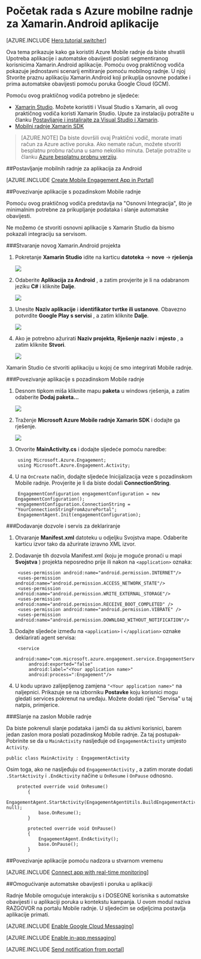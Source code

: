 <properties
    pageTitle="Početak rada s Azure mobilne radnje za Xamarin.Android"
    description="Saznajte kako koristiti radnje Mobile Azure s analize i automatske obavijesti za Xamarin.Android aplikacije."
    services="mobile-engagement"
    documentationCenter="xamarin"
    authors="piyushjo"
    manager="erikre"
    editor="" />

<tags
    ms.service="mobile-engagement"
    ms.workload="mobile"
    ms.tgt_pltfrm="mobile-xamarin-android"
    ms.devlang="dotnet"
    ms.topic="hero-article"
    ms.date="06/16/2016"
    ms.author="piyushjo" />

# <a name="get-started-with-azure-mobile-engagement-for-xamarinandroid-apps"></a>Početak rada s Azure mobilne radnje za Xamarin.Android aplikacije

[AZURE.INCLUDE [Hero tutorial switcher](../../includes/mobile-engagement-hero-tutorial-switcher.md)]

Ova tema prikazuje kako ga koristiti Azure Mobile radnje da biste shvatili Upotreba aplikacije i automatske obavijesti poslati segmentiranog korisnicima Xamarin.Android aplikacije.
Pomoću ovog praktičnog vodiča pokazuje jednostavni scenarij emitiranje pomoću mobilnog radnje. U njoj Stvorite praznu aplikaciju Xamarin.Android koji prikuplja osnovne podatke i prima automatske obavijesti pomoću poruka Google Cloud (GCM).

Pomoću ovog praktičnog vodiča potrebno je sljedeće:

+ [Xamarin Studio](http://xamarin.com/studio). Možete koristiti i Visual Studio s Xamarin, ali ovog praktičnog vodiča koristi Xamarin Studio. Upute za instalaciju potražite u članku [Postavljanje i instalirajte za Visual Studio i Xamarin](https://msdn.microsoft.com/library/mt613162.aspx).
+ [Mobilni radnje Xamarin SDK](https://www.nuget.org/packages/Microsoft.Azure.Engagement.Xamarin/)

> [AZURE.NOTE] Da biste dovršili ovaj Praktični vodič, morate imati račun za Azure active poruka. Ako nemate račun, možete stvoriti besplatnu probnu računa u samo nekoliko minuta. Detalje potražite u članku [Azure besplatnu probnu verziju](https://azure.microsoft.com/pricing/free-trial/?WT.mc_id=A0E0E5C02&amp;returnurl=http%3A%2F%2Fazure.microsoft.com%2Fen-us%2Fdocumentation%2Farticles%2Fmobile-engagement-xamarin-android-get-started).

##<a id="setup-azme"></a>Postavljanje mobilnih radnje za aplikacija za Android

[AZURE.INCLUDE [Create Mobile Engagement App in Portal](../../includes/mobile-engagement-create-app-in-portal-new.md)]

##<a id="connecting-app"></a>Povezivanje aplikacije s pozadinskom Mobile radnje

Pomoću ovog praktičnog vodiča predstavlja na "Osnovni Integracija", što je minimalnim potrebne za prikupljanje podataka i slanje automatske obavijesti. 

Ne možemo će stvoriti osnovni aplikacije s Xamarin Studio da bismo pokazali integraciju sa servisom.

###<a name="create-a-new-xamarinandroid-project"></a>Stvaranje novog Xamarin.Android projekta

1. Pokretanje **Xamarin Studio** idite na karticu **datoteka** -> **nove** -> **rješenja** 

    ![][1]

2. Odaberite **Aplikacija za Android** , a zatim provjerite je li na odabranom jeziku **C#** i kliknite **Dalje**.

    ![][2]

3. Unesite **Naziv aplikacije** i **identifikator tvrtke ili ustanove**. Obavezno potvrdite **Google Play s servisi** , a zatim kliknite **Dalje**. 

    ![][3]
    
4. Ako je potrebno ažurirati **Naziv projekta**, **Rješenje naziv** i **mjesto** , a zatim kliknite **Stvori**.

    ![][4]
 
Xamarin Studio će stvoriti aplikaciju u kojoj će smo integrirati Mobile radnje. 

###<a name="connect-your-app-to-mobile-engagement-backend"></a>Povezivanje aplikacije s pozadinskom Mobile radnje

1. Desnom tipkom miša kliknite mapu **paketa** u windows rješenja, a zatim odaberite **Dodaj paketa...**

    ![][5]

2. Traženje **Microsoft Azure Mobile radnje Xamarin SDK** i dodajte ga rješenje.  

    ![][6]
   
3. Otvorite **MainActivity.cs** i dodajte sljedeće pomoću naredbe:

        using Microsoft.Azure.Engagement;
        using Microsoft.Azure.Engagement.Activity;

4. U na `OnCreate` način, dodajte sljedeće Inicijalizacija veze s pozadinskom Mobile radnje. Provjerite je li da biste dodali **ConnectionString**. 

        EngagementConfiguration engagementConfiguration = new EngagementConfiguration();
        engagementConfiguration.ConnectionString = "YourConnectionStringFromAzurePortal";
        EngagementAgent.Init(engagementConfiguration);

###<a name="add-permissions-and-a-service-declaration"></a>Dodavanje dozvole i servis za deklariranje

1. Otvaranje **Manifest.xml** datoteku u odjeljku Svojstva mape. Odaberite karticu izvor tako da ažurirate izravno XML izvor.
 
2. Dodavanje tih dozvola Manifest.xml (koju je moguće pronaći u mapi **Svojstva** ) projekta neposredno prije ili nakon na `<application>` oznaka:

        <uses-permission android:name="android.permission.INTERNET"/>
        <uses-permission android:name="android.permission.ACCESS_NETWORK_STATE"/>
        <uses-permission android:name="android.permission.WRITE_EXTERNAL_STORAGE"/>
        <uses-permission android:name="android.permission.RECEIVE_BOOT_COMPLETED" />
        <uses-permission android:name="android.permission.VIBRATE" />
        <uses-permission android:name="android.permission.DOWNLOAD_WITHOUT_NOTIFICATION"/>

3. Dodajte sljedeće između na `<application>` i `</application>` oznake deklarirati agent servisa:

        <service
            android:name="com.microsoft.azure.engagement.service.EngagementService"
            android:exported="false"
            android:label="<Your application name>"
            android:process=":Engagement"/>

4. U kodu upravo zalijepljenog zamjena `"<Your application name>"` na naljepnici. Prikazuje se na izborniku **Postavke** koju korisnici mogu gledati services pokrenut na uređaju. Možete dodati riječ "Servisa" u taj natpis, primjerice.

###<a name="send-a-screen-to-mobile-engagement"></a>Slanje na zaslon Mobile radnje

Da biste pokrenuli slanje podataka i jamči da su aktivni korisnici, barem jedan zaslon mora poslati pozadinskog Mobile radnje. Za taj postupak-Pobrinite se da u `MainActivity` nasljeđuje od `EngagementActivity` umjesto `Activity`.

    public class MainActivity : EngagementActivity
    
Osim toga, ako ne nasljeđuju od `EngagementActivity` , a zatim morate dodati `.StartActivity` i `.EndActivity` načine u `OnResume` i `OnPause` odnosno.  

        protected override void OnResume()
            {
                EngagementAgent.StartActivity(EngagementAgentUtils.BuildEngagementActivityName(Java.Lang.Class.FromType(this.GetType())), null);
                base.OnResume();             
            }
    
            protected override void OnPause()
            {
                EngagementAgent.EndActivity();
                base.OnPause();            
            }

##<a id="monitor"></a>Povezivanje aplikacije pomoću nadzora u stvarnom vremenu

[AZURE.INCLUDE [Connect app with real-time monitoring](../../includes/mobile-engagement-connect-app-with-monitor.md)]

##<a id="integrate-push"></a>Omogućivanje automatske obavijesti i poruka u aplikaciji

Radnje Mobile omogućuje interakciju s i DOSEGNE korisnika s automatske obavijesti i u aplikaciji poruka u kontekstu kampanja. U ovom modul naziva RAZGOVOR na portalu Mobile radnje.
U sljedećim se odjeljcima postavlja aplikacije primati.

[AZURE.INCLUDE [Enable Google Cloud Messaging](../../includes/mobile-engagement-enable-google-cloud-messaging.md)]

[AZURE.INCLUDE [Enable in-app messaging](../../includes/mobile-engagement-android-send-push.md)]

[AZURE.INCLUDE [Send notification from portal](../../includes/mobile-engagement-android-send-push-from-portal.md)]

<!-- Images -->
[1]: ./media/mobile-engagement-xamarin-android-get-started/1.png
[2]: ./media/mobile-engagement-xamarin-android-get-started/2.png
[3]: ./media/mobile-engagement-xamarin-android-get-started/3.png
[4]: ./media/mobile-engagement-xamarin-android-get-started/4.png
[5]: ./media/mobile-engagement-xamarin-android-get-started/5.png
[6]: ./media/mobile-engagement-xamarin-android-get-started/6.png
